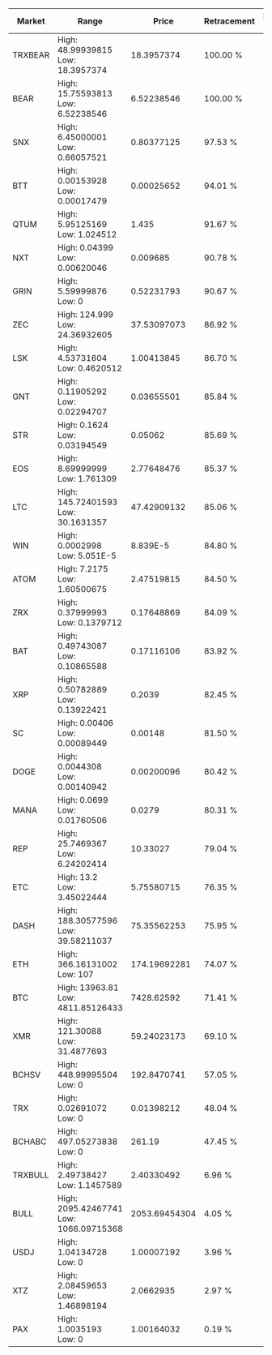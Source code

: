 | Market | Range | Price| Retracement | Doubles to 50% |
| --- | --- | --- | --- | --- |
| TRXBEAR | High: 48.99939815<br />Low: 18.3957374 | 18.3957374 | 100.00 % | 1.83 |
| BEAR | High: 15.75593813<br />Low: 6.52238546 | 6.52238546 | 100.00 % | 1.71 |
| SNX | High: 6.45000001<br />Low: 0.66057521 | 0.80377125 | 97.53 % | 4.42 |
| BTT | High: 0.00153928<br />Low: 0.00017479 | 0.00025652 | 94.01 % | 3.34 |
| QTUM | High: 5.95125169<br />Low: 1.024512 | 1.435 | 91.67 % | 2.43 |
| NXT | High: 0.04399<br />Low: 0.00620046 | 0.009685 | 90.78 % | 2.59 |
| GRIN | High: 5.59999876<br />Low: 0 | 0.52231793 | 90.67 % | 5.36 |
| ZEC | High: 124.999<br />Low: 24.36932605 | 37.53097073 | 86.92 % | 1.99 |
| LSK | High: 4.53731604<br />Low: 0.4620512 | 1.00413845 | 86.70 % | 2.49 |
| GNT | High: 0.11905292<br />Low: 0.02294707 | 0.03655501 | 85.84 % | 1.94 |
| STR | High: 0.1624<br />Low: 0.03194549 | 0.05062 | 85.69 % | 1.92 |
| EOS | High: 8.69999999<br />Low: 1.761309 | 2.77648476 | 85.37 % | 1.88 |
| LTC | High: 145.72401593<br />Low: 30.1631357 | 47.42909132 | 85.06 % | 1.85 |
| WIN | High: 0.0002998<br />Low: 5.051E-5 | 8.839E-5 | 84.80 % | 1.98 |
| ATOM | High: 7.2175<br />Low: 1.60500675 | 2.47519815 | 84.50 % | 1.78 |
| ZRX | High: 0.37999993<br />Low: 0.1379712 | 0.17648869 | 84.09 % | 1.47 |
| BAT | High: 0.49743087<br />Low: 0.10865588 | 0.17116106 | 83.92 % | 1.77 |
| XRP | High: 0.50782889<br />Low: 0.13922421 | 0.2039 | 82.45 % | 1.59 |
| SC | High: 0.00406<br />Low: 0.00089449 | 0.00148 | 81.50 % | 1.67 |
| DOGE | High: 0.0044308<br />Low: 0.00140942 | 0.00200096 | 80.42 % | 1.46 |
| MANA | High: 0.0699<br />Low: 0.01760506 | 0.0279 | 80.31 % | 1.57 |
| REP | High: 25.7469367<br />Low: 6.24202414 | 10.33027 | 79.04 % | 1.55 |
| ETC | High: 13.2<br />Low: 3.45022444 | 5.75580715 | 76.35 % | 1.45 |
| DASH | High: 188.30577596<br />Low: 39.58211037 | 75.35562253 | 75.95 % | 1.51 |
| ETH | High: 366.16131002<br />Low: 107 | 174.19692281 | 74.07 % | 1.36 |
| BTC | High: 13963.81<br />Low: 4811.85126433 | 7428.62592 | 71.41 % | 1.26 |
| XMR | High: 121.30088<br />Low: 31.4877693 | 59.24023173 | 69.10 % | 1.29 |
| BCHSV | High: 448.99995504<br />Low: 0 | 192.8470741 | 57.05 % | 1.16 |
| TRX | High: 0.02691072<br />Low: 0 | 0.01398212 | 48.04 % | 0.00 |
| BCHABC | High: 497.05273838<br />Low: 0 | 261.19 | 47.45 % | 0.00 |
| TRXBULL | High: 2.49738427<br />Low: 1.1457589 | 2.40330492 | 6.96 % | 0.00 |
| BULL | High: 2095.42467741<br />Low: 1066.09715368 | 2053.69454304 | 4.05 % | 0.00 |
| USDJ | High: 1.04134728<br />Low: 0 | 1.00007192 | 3.96 % | 0.00 |
| XTZ | High: 2.08459653<br />Low: 1.46898194 | 2.0662935 | 2.97 % | 0.00 |
| PAX | High: 1.0035193<br />Low: 0 | 1.00164032 | 0.19 % | 0.00 |
